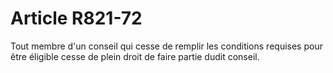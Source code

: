 # Article R821-72

Tout membre d'un conseil qui cesse de remplir les conditions requises pour être éligible cesse de plein droit de faire partie dudit conseil.
